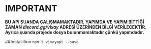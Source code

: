 # IMPORTANT
**BU API ŞUANDA ÇALIŞMAMAKTADIR, YAPIMDA VE YAPIM BİTTİĞİ ZAMAN *_discord.gg/vixay_* ADRESİ ÜZERİNDEN BİLGİ VERİLECEKTİR.**
**Ayrıca şuanda projede dosya bulunmamaktadır çünkü yapımdadır.** 

##Installition
`npm i vixayapi --save`

